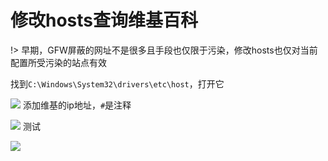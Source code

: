 # 修改hosts查询维基百科

!> 早期，GFW屏蔽的网址不是很多且手段也仅限于污染，修改hosts也仅对当前配置所受污染的站点有效

找到`C:\Windows\System32\drivers\etc\host`，打开它

<!-- ![](http://p3.cdn.img9.top/ipfs/QmeUhmaHpUSiQP9hgA4Y5gEsoufqF5u3o9zVrGftWJQx4T?3.png) -->

![](https://i.postimg.cc/SQdRXsVC/2018-04-30-090747.png)
添加维基的ip地址，`#`是注释

<!-- ![](https://ipfs.io/ipfs/QmfBgmHvkYXor6gJtvpz93psQAvTm4zsFB2qMK2NtNszYR?2.png) -->

![](https://i.postimg.cc/prcPsm1S/2018-04-30-091155.png)
测试

<!-- ![](https://ipfs.io/ipfs/QmT5DKfhyTteW4NWPQfb657YEz2jeuoESmmpZgLXJ3Dkd3?4.png) -->

![](https://i.postimg.cc/sg7RhHyq/2018-04-30-092057.png)



